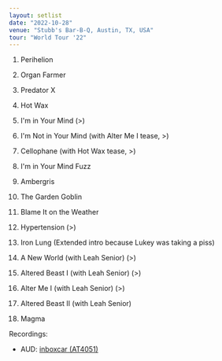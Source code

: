 ```yaml
---
layout: setlist
date: "2022-10-28"
venue: "Stubb's Bar-B-Q, Austin, TX, USA"
tour: "World Tour '22"
---
```



 1. Perihelion

 2. Organ Farmer

 3. Predator X

 4. Hot Wax

 5. I'm in Your Mind
    (>)

 6. I'm Not in Your Mind
    (with Alter Me I tease, >)

 7. Cellophane
    (with Hot Wax tease, >)

 8. I'm in Your Mind Fuzz

 9. Ambergris

10. The Garden Goblin

11. Blame It on the Weather

12. Hypertension
    (>)

13. Iron Lung
    (Extended intro because Lukey was taking a piss)

14. A New World
    (with Leah Senior) (>)

15. Altered Beast I
    (with Leah Senior) (>)

16. Alter Me I
    (with Leah Senior) (>)

17. Altered Beast II
    (with Leah Senior)

18. Magma

Recordings:
* AUD: [inboxcar (AT4051)](https://archive.org/details/kglw2022-10-28)
